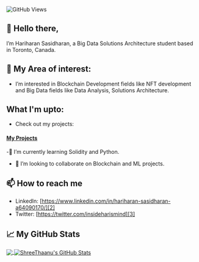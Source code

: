 ![GitHub Views](https://komarev.com/ghpvc/?username=hari2595&color=FAC151)
## 👋 Hello there,

I’m Hariharan Sasidharan, a Big Data Solutions Architecture student based in Toronto, Canada.


## 👀 My Area of interest:
- I’m interested in Blockchain Development fields like NFT development and Big Data fields like Data Analysis, Solutions Architecture.

## What I'm upto:

- Check out my projects:
#### [My Projects](https://github.com/hari2595?tab=repositories)

-🌱 I’m currently learning Solidity and Python.

- 💞️ I’m looking to collaborate on Blockchain and ML projects.

## 📫 How to reach me 

- LinkedIn: [https://www.linkedin.com/in/hariharan-sasidharan-a64090170/][2]
- Twitter: [https://twitter.com/insideharismind][3]

## &#x1f4c8; My GitHub Stats

<a href="https://github.com/thaanurk">
  <img align="center" src="https://github-readme-stats.vercel.app/api/top-langs/?username=hari2595&hide=java,html&title_color=ffffff&text_color=c9cacc&icon_color=2bbc8a&bg_color=1d1f21" />
</a>

<a href="https://github.com/thaanurk">
  <img align="center" src="https://github-readme-stats.vercel.app/api?username=hari2595&show_icons=true&line_height=27&count_private=true&title_color=ffffff&text_color=c9cacc&icon_color=2bbc8a&bg_color=1d1f21" alt="ShreeThaanu's GitHub Stats" />
</a>



<!---
hari2595/hari2595 is a ✨ special ✨ repository because its `README.md` (this file) appears on your GitHub profile.
You can click the Preview link to take a look at your changes.
--->

[2]: https://www.linkedin.com/in/hariharan-sasidharan-a64090170/
[3]: https://twitter.com/insideharismind
